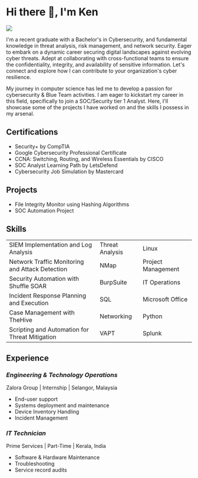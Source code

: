 # Hi there 👋, I'm Ken
<a href="https://linkedin.com/in/ken-mathews"><img src="https://img.shields.io/badge/-LinkedIn-0072b1?&style=for-the-badge&logo=linkedin&logoColor=white" /></a>

I'm a recent graduate with a Bachelor's in Cybersecurity, and fundamental knowledge in threat analysis, risk management, and network security. Eager to embark on a dynamic career securing digital landscapes against evolving cyber threats. Adept at collaborating with cross-functional teams to ensure the confidentiality, integrity, and availability of sensitive information. Let's connect and explore how I can contribute to your organization's cyber resilience.



My journey in computer science has led me to develop a passion for cybersecurity & Blue Team activities. I am eager to kickstart my career in this field, specifically to join a SOC/Security tier 1 Analyst.
Here, I'll showcase some of the projects I have worked on and the skills I possess in my arsenal.


## Certifications

- Security+ by CompTIA
- Google Cybersecurity Professional Certificate
- CCNA: Switching, Routing, and Wireless Essentials by CISCO
- SOC Analyst Learning Path by LetsDefend
- Cybersecurity Job Simulation by Mastercard


## Projects

- File Integrity Monitor using Hashing Algorithms
- SOC Automation Project


## Skills

|   |   |   |
|---|---|---|
| SIEM Implementation and Log Analysis          | Threat Analysis      | Linux                |
| Network Traffic Monitoring and Attack Detection | NMap                | Project Management   |
| Security Automation with Shuffle SOAR         | BurpSuite            | IT Operations        |
| Incident Response Planning and Execution      | SQL                  | Microsoft Office     |
| Case Management with TheHive                  | Networking           | Python               |
| Scripting and Automation for Threat Mitigation | VAPT                | Splunk               |


## Experience

### *Engineering & Technology Operations*
Zalora Group | Internship | Selangor, Malaysia
- End-user support 
- Systems deployment and maintenance
- Device Inventory Handling
- Incident Management

### *IT Technician*
Prime Services | Part-Time | Kerala, India
- Software & Hardware Maintenance 
- Troubleshooting
- Service record audits

